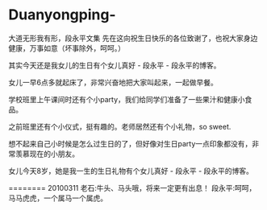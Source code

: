 # Duanyongping-
大道无形我有形，段永平文集
先在这向祝生日快乐的各位致谢了，也祝大家身边健康，万事如意（坏事除外，呵呵。）

其实今天还是我女儿的生日有个女儿真好 - 段永平 - 段永平的博客。

女儿一早6点多就起床了，非常兴奋地把大家叫起来，一起做早餐。

学校班里上午课间时还有个小party，我们给同学们准备了一些果汁和健康小食品。

之前班里还有个小仪式，挺有趣的。老师居然还有个小礼物，so sweet.

想不起来自己小时候是怎么过生日的了，但好像对生日party一点印象都没有，非常羡慕现在的小朋友。

女儿今天8岁，她是我一生的生日礼物有个女儿真好 - 段永平 - 段永平的博客。

========
20100311
老石:牛头、马头哦，将来一定更有出息！
段永平:呵呵，马马虎虎，一个属马一个属虎。

